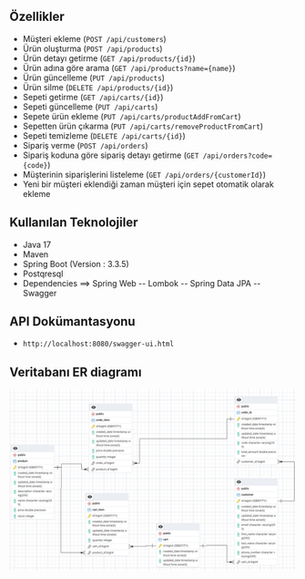 ## Özellikler
* Müşteri ekleme (``POST /api/customers``)
* Ürün oluşturma (``POST /api/products``)
* Ürün detayı getirme (``GET /api/products/{id}``)
* Ürün adına göre arama (``GET /api/products?name={name}``)
* Ürün güncelleme (``PUT /api/products``)
* Ürün silme (``DELETE /api/products/{id}``)
* Sepeti getirme (``GET /api/carts/{id}``)
* Sepeti güncelleme (``PUT /api/carts``)
* Sepete ürün ekleme (``PUT /api/carts/productAddFromCart``)
* Sepetten ürün çıkarma (``PUT /api/carts/removeProductFromCart``)
* Sepeti temizleme (``DELETE /api/carts/{id}``)
* Sipariş verme (``POST /api/orders``)
* Sipariş koduna göre sipariş detayı getirme (``GET /api/orders?code={code}``)
* Müşterinin siparişlerini listeleme (``GET /api/orders/{customerId}``)
* Yeni bir müşteri eklendiği zaman müşteri için sepet otomatik olarak ekleme

## Kullanılan Teknolojiler
* Java 17
* Maven
* Spring Boot (Version : 3.3.5)
* Postqresql
* Dependencies
==> Spring Web
--  Lombok
--  Spring Data JPA
--  Swagger
## API Dokümantasyonu
* ``http://localhost:8080/swagger-ui.html``

## Veritabanı ER diagramı
![E_commerce_ERD.png](E_commerce_ERD.png)

